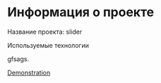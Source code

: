 # Информация о проекте
Название проекта: slider

Используемые технологии

gfsags.



[Demonstration](https://ivanushkapr.github.io/slider/index.html)
